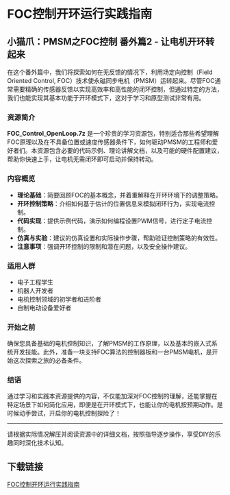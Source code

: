 # FOC控制开环运行实践指南

## 小猫爪：PMSM之FOC控制 番外篇2 - 让电机开环转起来

在这个番外篇中，我们将探索如何在无反馈的情况下，利用场定向控制（Field Oriented Control, FOC）技术使永磁同步电机（PMSM）运转起来。尽管FOC通常需要精确的传感器反馈以实现高效率和高性能的闭环控制，但通过特定的方法，我们也能实现其基本功能于开环模式下，这对于学习和原型测试非常有用。

### 资源简介

**FOC_Control_OpenLoop.7z** 是一个珍贵的学习资源包，特别适合那些希望理解FOC原理以及在不具备位置或速度传感器条件下，如何驱动PMSM的工程师和爱好者们。本资源包含必要的代码示例、理论讲解文档，以及可能的硬件配置建议，帮助你快速上手，让电机无需闭环即可启动并保持转动。

### 内容概览

- **理论基础**：简要回顾FOC的基本概念，并着重解释在开环环境下的调整策略。
- **开环控制策略**：介绍如何基于估计的位置信息来模拟闭环行为，实现电流控制。
- **代码实现**：提供示例代码，演示如何编程设置PWM信号，进行定子电流控制。
- **仿真与实验**：建议的仿真设置和实际操作步骤，帮助验证控制策略的有效性。
- **注意事项**：强调开环控制的限制和潜在问题，以及安全操作建议。

### 适用人群

- 电子工程学生
- 机器人开发者
- 电机控制领域的初学者和进阶者
- 自制电动设备爱好者

### 开始之前

确保您具备基础的电机控制知识，了解PMSM的工作原理，以及基本的嵌入式系统开发技能。此外，准备一块支持FOC算法的控制器板和一台PMSM电机，是开始这次探索之旅的必备条件。

### 结语

通过学习和实践本资源提供的内容，不仅能加深对FOC控制的理解，还能掌握在特定场景下如何简化应用，即便是在开环模式下，也能让你的电机按预期动作。是时候动手尝试，开启你的电机控制探险了！

---

请根据实际情况解压并阅读资源中的详细文档，按照指导逐步操作，享受DIY的乐趣同时深化技术认知。

## 下载链接

[FOC控制开环运行实践指南](https://pan.quark.cn/s/6b1c34726f9b)